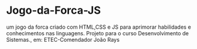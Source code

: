 # Jogo-da-Forca-JS
 um jogo da forca criado com HTML,CSS e JS para aprimorar habilidades e conhecimentos nas linguagens.  Projeto para o curso Desenvolvimento de Sistemas., em: ETEC-Comendador João Rays
